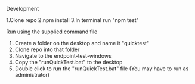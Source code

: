 Development

1.Clone repo
2.npm install
3.In terminal run "npm test"

Run using the supplied command file

1. Create a folder on the desktop and name it "quicktest"
2. Clone repo into that folder
3. Navigate to the endpoint-test-windows
4. Copy the "runQuickTest.bat" to the desktop
5. Double click to run the "runQuickTest.bat" file (You may have to run as administrator)

